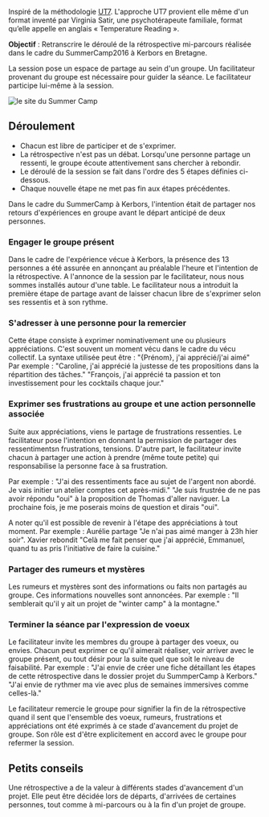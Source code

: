 Inspiré de la méthodologie [UT7](http://ut7.fr/blog/2015/11/18/animer-vos-retrospectives-avec-le-conseil.html). L'approche UT7 provient elle même d'un format inventé par Virginia Satir, une psychotérapeute familiale, format qu’elle appelle en anglais « Temperature Reading ».

**Objectif** : Retranscrire le déroulé de la rétrospective mi-parcours réalisée dans le cadre du SummerCamp2016 à Kerbors en Bretagne. 

La session pose un espace de partage au sein d'un groupe. Un facilitateur provenant du groupe est nécessaire pour guider la séance. Le facilitateur participe lui-même à la session.

![le site du Summer Camp](http://movilab.org/images/7/7a/SummerCamp2016Kerbors.jpeg)

## Déroulement
* Chacun est libre de participer et de s'exprimer. 
* La rétrospective n'est pas un débat. Lorsqu'une personne partage un ressenti, le groupe écoute attentivement sans chercher à rebondir.
* Le déroulé de la session se fait dans l'ordre des 5 étapes définies ci-dessous.
* Chaque nouvelle étape ne met pas fin aux étapes précédentes.

Dans le cadre du SummerCamp à Kerbors, l'intention était de partager nos retours d'expériences en groupe avant le départ anticipé de deux personnes.

### Engager le groupe présent
Dans le cadre de l'expérience vécue à Kerbors, la présence des 13 personnes a été assurée en annonçant au préalable l'heure et l'intention de la rétrospective. A l'annonce de la session par le facilitateur, nous nous sommes installés autour d'une table. Le facilitateur nous a introduit la première étape de partage avant de laisser chacun libre de s'exprimer selon ses ressentis et à son rythme.

### S'adresser à une personne pour la remercier
Cette étape consiste à exprimer nominativement une ou plusieurs appréciations. C'est souvent un  moment vécu dans le cadre du vécu collectif. La syntaxe utilisée peut être : "{Prénom}, j'ai apprécié/j'ai aimé"
Par exemple :
"Caroline, j'ai apprécié la justesse de tes propositions dans la répartition des tâches."
"François, j'ai apprécié ta passion et ton investissement pour les cocktails chaque jour."

### Exprimer ses frustrations au groupe et une action personnelle associée
Suite aux appréciations, viens le partage de frustrations ressenties.
Le facilitateur pose l'intention en donnant la permission de partager des ressentimentsn frustrations, tensions.
D'autre part, le facilitateur invite chacun à partager une action à prendre (même toute petite) qui responsabilise la personne face à sa frustration.

Par exemple : "J'ai des ressentiments face au sujet de l'argent non abordé. Je vais initier un atelier comptes cet après-midi."
"Je suis frustrée de ne pas avoir répondu "oui" à la proposition de Thomas d'aller naviguer. La prochaine fois, je me poserais moins de question et dirais "oui".

A noter qu'il est possible de revenir à l'étape des appréciations à tout moment. 
Par exemple :
Aurélie partage  "Je n'ai pas aimé manger à 23h hier soir". 
Xavier rebondit "Celà me fait penser que j'ai apprécié, Emmanuel, quand tu as pris l'initiative de faire la cuisine."

### Partager des rumeurs et mystères
Les rumeurs et mystères sont des informations ou faits non partagés au groupe. Ces informations nouvelles sont annoncées.
Par exemple : "Il semblerait qu'il y ait un projet de "winter camp" à la montagne."

### Terminer la séance par l'expression de voeux
Le facilitateur invite les membres du groupe à partager des voeux, ou envies.
Chacun peut exprimer ce qu'il aimerait réaliser, voir arriver avec le groupe présent, ou tout désir pour la suite quel que soit le niveau de faisabilité.
Par exemple : "J'ai envie de créer une fiche détaillant les étapes de cette rétrospective dans le dossier projet du SummperCamp à Kerbors."
"J'ai envie de rythmer ma vie avec plus de semaines immersives comme celles-là."

Le facilitateur remercie le groupe pour signifier la fin de la rétrospective quand il sent que l'ensemble des voeux, rumeurs, frustrations et appréciations ont été exprimés à ce stade d'avancement du projet de groupe.
Son rôle est d'être explicitement en accord avec le groupe pour refermer la session.

## Petits conseils

Une rétrospective a de la valeur à différents stades d'avancement d'un projet.  Elle peut être décidée lors de départs, d'arrivées de certaines personnes, tout comme à mi-parcours ou à la fin d'un projet de groupe.
